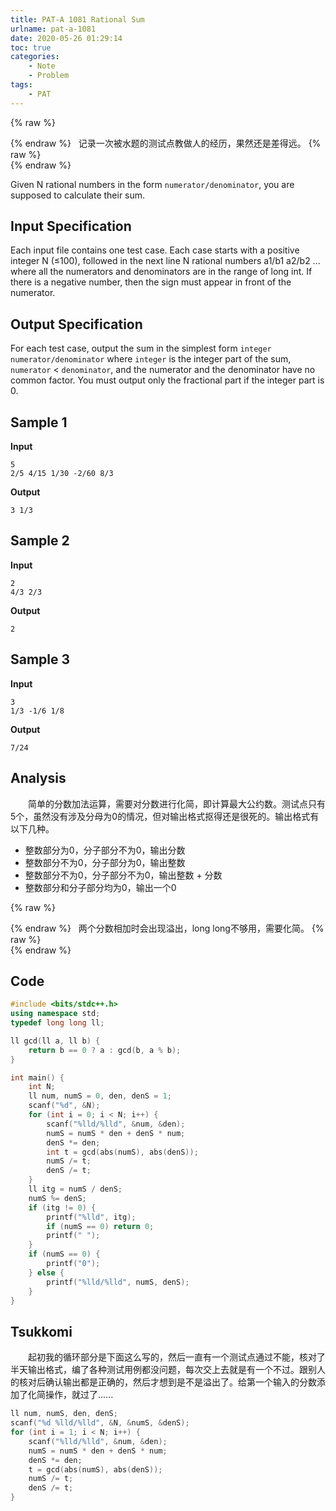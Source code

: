```yaml
---
title: PAT-A 1081 Rational Sum
urlname: pat-a-1081
date: 2020-05-26 01:29:14
toc: true
categories:
    - Note
    - Problem
tags:
    - PAT
---
```


{% raw %}<article class="message is-info"><div class="message-body">{% endraw %}
<span class="icon"><i class="fas fa-lightbulb mr-2"></i></span>&nbsp;&nbsp;记录一次被水题的测试点教做人的经历，果然还是差得远。
{% raw %}</div></article>{% endraw %}

Given N rational numbers in the form `numerator/denominator`, you are supposed to calculate their sum.

<!--more-->

## Input Specification

Each input file contains one test case. Each case starts with a positive integer N (≤100), followed in the next line N rational numbers a1/b1 a2/b2 ... where all the numerators and denominators are in the range of long int. If there is a negative number, then the sign must appear in front of the numerator.

## Output Specification

For each test case, output the sum in the simplest form `integer numerator/denominator` where `integer` is the integer part of the sum, `numerator` < `denominator`, and the numerator and the denominator have no common factor. You must output only the fractional part if the integer part is 0.

## Sample 1

**Input**
```
5
2/5 4/15 1/30 -2/60 8/3
```

**Output**
```
3 1/3
```

## Sample 2

**Input**
```
2
4/3 2/3
```

**Output**
```
2
```

## Sample 3

**Input**
```
3
1/3 -1/6 1/8
```

**Output**
```
7/24
```

## Analysis

&emsp;&emsp;简单的分数加法运算，需要对分数进行化简，即计算最大公约数。测试点只有5个，虽然没有涉及分母为0的情况，但对输出格式抠得还是很死的。输出格式有以下几种。

+ 整数部分为0，分子部分不为0，输出分数
+ 整数部分不为0，分子部分为0，输出整数
+ 整数部分不为0，分子部分不为0，输出整数 + 分数
+ 整数部分和分子部分均为0，输出一个0

{% raw %}<article class="message is-danger"><div class="message-body">{% endraw %}
<span class="icon"><i class="fa fa-star mr-2"></i></span>&nbsp;&nbsp;两个分数相加时会出现溢出，long long不够用，需要化简。
{% raw %}</div></article>{% endraw %}

## Code

``` cpp
#include <bits/stdc++.h>
using namespace std;
typedef long long ll;

ll gcd(ll a, ll b) {
    return b == 0 ? a : gcd(b, a % b);
}

int main() {
    int N;
    ll num, numS = 0, den, denS = 1;
    scanf("%d", &N);
    for (int i = 0; i < N; i++) {
        scanf("%lld/%lld", &num, &den);
        numS = numS * den + denS * num;
        denS *= den;
        int t = gcd(abs(numS), abs(denS));
        numS /= t;
        denS /= t;
    }
    ll itg = numS / denS;
    numS %= denS;
    if (itg != 0) {
        printf("%lld", itg);
        if (numS == 0) return 0;
        printf(" ");
    }
    if (numS == 0) {
        printf("0");
    } else {
        printf("%lld/%lld", numS, denS);
    }
}
```

## Tsukkomi

&emsp;&emsp;起初我的循环部分是下面这么写的，然后一直有一个测试点通过不能，核对了半天输出格式，编了各种测试用例都没问题，每次交上去就是有一个不过。跟别人的核对后确认输出都是正确的，然后才想到是不是溢出了。给第一个输入的分数添加了化简操作，就过了......


``` cpp
ll num, numS, den, denS;
scanf("%d %lld/%lld", &N, &numS, &denS);
for (int i = 1; i < N; i++) {
    scanf("%lld/%lld", &num, &den);
    numS = numS * den + denS * num;
    denS *= den;
    t = gcd(abs(numS), abs(denS));
    numS /= t;
    denS /= t;
}
```
